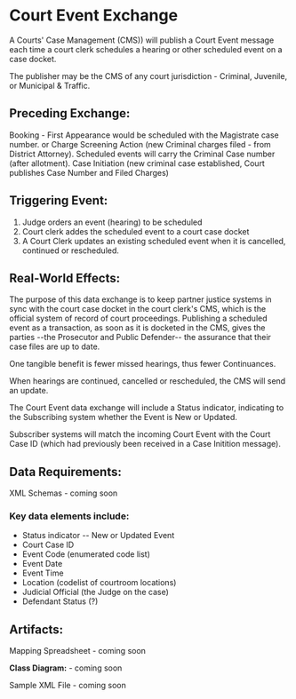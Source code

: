 
# Court Event Exchange

A Courts' Case Management (CMS)) will publish a Court Event message each time a court clerk schedules a hearing or other scheduled event on a case docket.

The publisher may be the CMS of any court jurisdiction - Criminal, Juvenile, or Municipal & Traffic. 

## Preceding Exchange:

Booking - First Appearance would be scheduled with the Magistrate case number. 
or
Charge Screening Action (new Criminal charges filed - from District Attorney). Scheduled events will carry the Criminal Case number (after allotment). 
Case Initiation (new criminal case established, Court publishes Case Number and Filed Charges)​

## Triggering Event:  

1. Judge orders an event (hearing) to be scheduled
2. Court clerk addes the scheduled event to a court case docket
3. A Court Clerk updates an existing scheduled event when it is cancelled, continued or rescheduled.  


## Real-World Effects: 

The purpose of this data exchange is to keep partner justice systems in sync with the court case docket in the court clerk's CMS, which is the official system of record of court proceedings.  Publishing a scheduled event as a transaction, as soon as it is docketed in the CMS, gives the parties --the Prosecutor and Public Defender-- the assurance that their case files are up to date. 

One tangible benefit is fewer missed hearings, thus fewer Continuances. 

When hearings are continued, cancelled or rescheduled, the CMS will send an update. 

The Court Event data exchange will include a Status indicator, indicating to the Subscribing system whether the Event is New or Updated. 

Subscriber systems will match the incoming Court Event with the Court Case ID (which had previously been received in a Case Initition message). 

## Data Requirements:

XML Schemas - coming soon
### Key data elements include:
- Status indicator -- New or Updated Event
- Court Case ID
- Event Code (enumerated code list)
- Event Date
- Event Time
- Location (codelist of courtroom locations)
- Judicial Official (the Judge on the case)
- Defendant Status (?)

## Artifacts:

Mapping Spreadsheet - coming soon

**Class Diagram:** - coming soon


Sample XML File - coming soon


